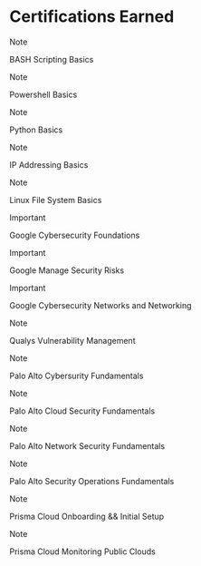 # Certifications Earned

>[!NOTE]
>BASH Scripting Basics

>[!NOTE]
>Powershell Basics

>[!NOTE]
>Python Basics

>[!NOTE]
>IP Addressing Basics

>[!NOTE]
>Linux File System Basics

>[!IMPORTANT]
>Google Cybersecurity Foundations

>[!IMPORTANT]
>Google Manage Security Risks

>[!IMPORTANT]
>Google Cybersecurity Networks and Networking

>[!NOTE]
>Qualys Vulnerability Management

>[!NOTE]
>Palo Alto Cybersurity Fundamentals

>[!NOTE]
>Palo Alto Cloud Security Fundamentals

>[!NOTE]
>Palo Alto Network Security Fundamentals

>[!NOTE]
>Palo Alto Security Operations Fundamentals

>[!NOTE]
>Prisma Cloud Onboarding && Initial Setup

>[!NOTE]
>Prisma Cloud Monitoring Public Clouds
